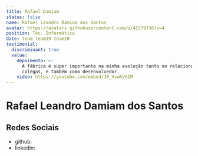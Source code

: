 ```yaml
---
title: Rafael Damiam
status: false
name: Rafael Leandro Damiam dos Santos
avatar: https://avatars.githubusercontent.com/u/41579736?v=4
position: Tec. Informática
date: team team19 team20
testimonial:
  discriminant: true
  value:
    depoimento: >-
      A fábrica é super importante na minha evolução tanto no relacionamento com
      colegas, e também como desenvolvedor. 
    video: https://youtube.com/embed/J0_VswKVS1M
---
```

# Rafael Leandro Damiam dos Santos

## Redes Sociais

- github:
- linkedin:
